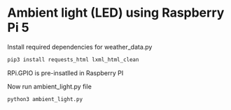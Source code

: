 # Ambient light (LED) using Raspberry Pi 5

Install required dependencies for weather_data.py

```bash
pip3 install requests_html lxml_html_clean 
```

RPi.GPIO is pre-insatlled in Raspberry PI

Now run ambient_light.py file

```bash
python3 ambient_light.py
```